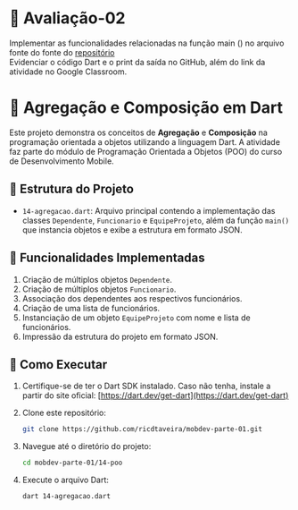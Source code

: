 # 📒 Avaliação-02

Implementar as funcionalidades relacionadas na função main () no arquivo fonte do fonte do [repositório](https://github.com/ricdtaveira/mobdev-parte-01/blob/master/14-poo/14-agregacao.dart)  
Evidenciar o código Dart e o print da saída no GitHub, além do link da atividade no Google Classroom.

# 🧩 Agregação e Composição em Dart

Este projeto demonstra os conceitos de **Agregação** e **Composição** na programação orientada a objetos utilizando a linguagem Dart. A atividade faz parte do módulo de Programação Orientada a Objetos (POO) do curso de Desenvolvimento Mobile.

## 📁 Estrutura do Projeto

* `14-agregacao.dart`: Arquivo principal contendo a implementação das classes `Dependente`, `Funcionario` e `EquipeProjeto`, além da função `main()` que instancia objetos e exibe a estrutura em formato JSON.

## 🧪 Funcionalidades Implementadas

1. Criação de múltiplos objetos `Dependente`.
2. Criação de múltiplos objetos `Funcionario`.
3. Associação dos dependentes aos respectivos funcionários.
4. Criação de uma lista de funcionários.
5. Instanciação de um objeto `EquipeProjeto` com nome e lista de funcionários.
6. Impressão da estrutura do projeto em formato JSON.

## 🔧 Como Executar

1. Certifique-se de ter o Dart SDK instalado. Caso não tenha, instale a partir do site oficial: [https://dart.dev/get-dart](https://dart.dev/get-dart)
2. Clone este repositório:

   ```bash
   git clone https://github.com/ricdtaveira/mobdev-parte-01.git
   ```
3. Navegue até o diretório do projeto:

   ```bash
   cd mobdev-parte-01/14-poo
   ```
4. Execute o arquivo Dart:

   ```bash
   dart 14-agregacao.dart
   ```
 
